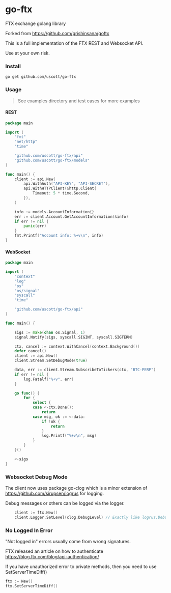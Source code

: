 # go-ftx
FTX exchange golang library

Forked from https://github.com/grishinsana/goftx

This is a full implementation of the FTX REST and Websocket API.

Use at your own risk.

### Install
```shell script
go get github.com/uscott/go-ftx
```

### Usage

> See examples directory and test cases for more examples

#### REST
```go
package main

import (
	"fmt"
	"net/http"
	"time"

	"github.com/uscott/go-ftx/api"
	"github.com/uscott/go-ftx/models"
)

func main() {
	client := api.New(
		api.WithAuth("API-KEY", "API-SECRET"),
		api.WithHTTPClient(&http.Client{
			Timeout: 5 * time.Second,
		}),
	)

	info := models.AccountInformation{}
	err := client.Account.GetAccountInformation(&info)
	if err != nil {
		panic(err)
	}
	fmt.Printf("Account info: %+v\n", info)
}
```

#### WebSocket
```go
package main

import (
	"context"
	"log"
	"os"
	"os/signal"
	"syscall"
	"time"

	"github.com/uscott/go-ftx/api"
)

func main() {

	sigs := make(chan os.Signal, 1)
	signal.Notify(sigs, syscall.SIGINT, syscall.SIGTERM)

	ctx, cancel := context.WithCancel(context.Background())
	defer cancel()
	client := api.New()
	client.Stream.SetDebugMode(true)

	data, err := client.Stream.SubscribeToTickers(ctx, "BTC-PERP")
	if err != nil {
		log.Fatalf("%+v", err)
	}

	go func() {
		for {
			select {
			case <-ctx.Done():
				return
			case msg, ok := <-data:
				if !ok {
					return
				}
				log.Printf("%+v\n", msg)
			}
		}
	}()

	<-sigs
}
```

### Websocket Debug Mode

The client now uses package go-clog which is a minor extension of https://github.com/sirupsen/logrus for logging.

Debug messages or others can be logged via the logger.

```go
    client := ftx.New()
    client.Logger.SetLevel(clog.DebugLevel) // Exactly like logrus.DebugLevel
```

### No Logged In Error
"Not logged in" errors usually come from wrong signatures.

FTX released an article on how to authenticate https://blog.ftx.com/blog/api-authentication/

If you have unauthorized error to private methods, then you need to use SetServerTimeDiff()
```go
ftx := New()
ftx.SetServerTimeDiff()
```
